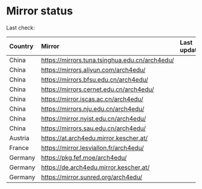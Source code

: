 <script src="./time.js"></script>
# Mirror status
Last check: <script type="text/javascript">localize(1724895460.4627979);</script>

|Country|Mirror|Last update|
|:------|:-----|:----------|
|China|https://mirrors.tuna.tsinghua.edu.cn/arch4edu/|<script type="text/javascript">localize(1724870496);</script>|
|China|https://mirrors.aliyun.com/arch4edu/|<script type="text/javascript">localize(1724870496);</script>|
|China|https://mirrors.bfsu.edu.cn/arch4edu/|<script type="text/javascript">localize(1724870496);</script>|
|China|https://mirrors.cernet.edu.cn/arch4edu/|<script type="text/javascript">localize(1724870496);</script>|
|China|https://mirror.iscas.ac.cn/arch4edu/|<script type="text/javascript">localize(1724870496);</script>|
|China|https://mirrors.nju.edu.cn/arch4edu/|<script type="text/javascript">localize(1724827285);</script>|
|China|https://mirror.nyist.edu.cn/arch4edu/|<script type="text/javascript">localize(1724827285);</script>|
|China|https://mirrors.sau.edu.cn/arch4edu/|<script type="text/javascript">localize(1724870496);</script>|
|Austria|https://at.arch4edu.mirror.kescher.at/|<script type="text/javascript">localize(1724870496);</script>|
|France|https://mirror.lesviallon.fr/arch4edu/|<script type="text/javascript">localize(1724827285);</script>|
|Germany|https://pkg.fef.moe/arch4edu/|<script type="text/javascript">localize(1724870496);</script>|
|Germany|https://de.arch4edu.mirror.kescher.at/|<script type="text/javascript">localize(1724870496);</script>|
|Germany|https://mirror.sunred.org/arch4edu/|<script type="text/javascript">localize(1724870496);</script>|

<script src="./tablefilter/tablefilter.js"></script>
<script src="./table.js"></script>
